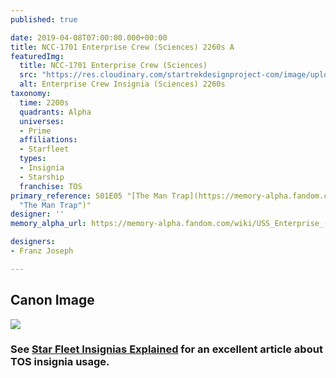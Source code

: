 ```yaml
---
published: true

date: 2019-04-08T07:00:00.000+00:00
title: NCC-1701 Enterprise Crew (Sciences) 2260s A
featuredImg:
  title: NCC-1701 Enterprise Crew (Sciences)
  src: "https://res.cloudinary.com/startrekdesignproject-com/image/upload/v1579835546/EnterpriseCrew_Science_2260s2.png"
  alt: Enterprise Crew Insignia (Sciences) 2260s
taxonomy:
  time: 2200s
  quadrants: Alpha
  universes:
  - Prime
  affiliations:
  - Starfleet
  types:
  - Insignia
  - Starship
  franchise: TOS
primary_reference: S01E05 "[The Man Trap](https://memory-alpha.fandom.com/wiki/The_Man_Trap
  "The Man Trap")"
designer: ''
memory_alpha_url: https://memory-alpha.fandom.com/wiki/USS_Enterprise_(NCC-1701)

designers:
- Franz Joseph

---
```

## Canon Image

![](https://res.cloudinary.com/startrekdesignproject-com/image/upload/v1554753120/EnterpriseCrew_Sciences_2260s1.jpg)

### See [Star Fleet Insignias Explained](http://www.startrek.com/article/starfleet-insignia-explained) for an excellent article about TOS insignia usage.